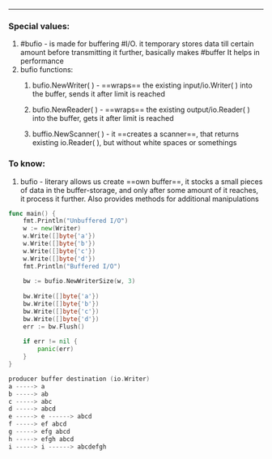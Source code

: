 ***
### Special values:
1. #bufio - is made for buffering #I/O. it temporary stores data till certain amount before transmitting it further, basically makes #buffer It helps in performance   
2. bufio functions:
	1. bufio.NewWriter( ) - ==wraps== the existing input/io.Writer( ) into the buffer, sends it after limit is reached 
	
	2. bufio.NewReader( ) - ==wraps== the existing output/io.Reader( ) into the buffer, gets it after limit is reached
	
	3. buffio.NewScanner( ) - it ==creates a scanner==, that returns existing io.Reader( ), but without white spaces or somethings 

### To know:
1. bufio - literary allows us create ==own buffer==, it stocks a small pieces of data in the buffer-storage, and only after some amount of it reaches, it process it further. Also provides methods for additional manipulations   
```go
func main() {  
	fmt.Println("Unbuffered I/O")  
	w := new(Writer)  
	w.Write([]byte{'a'})  
	w.Write([]byte{'b'})  
	w.Write([]byte{'c'})  
	w.Write([]byte{'d'})  
	fmt.Println("Buffered I/O")  
	
	bw := bufio.NewWriterSize(w, 3)
	  
	bw.Write([]byte{'a'})  
	bw.Write([]byte{'b'})  
	bw.Write([]byte{'c'})  
	bw.Write([]byte{'d'})  
	err := bw.Flush()  
	
	if err != nil {  
		panic(err)  
	}  
}

producer buffer destination (io.Writer)  
a -----> a  
b -----> ab  
c -----> abc  
d -----> abcd  
e -----> e ------> abcd  
f -----> ef abcd  
g -----> efg abcd  
h -----> efgh abcd  
i -----> i ------> abcdefgh
```